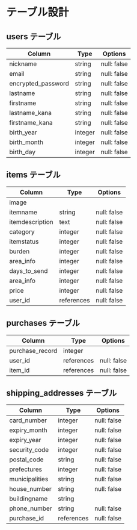 # テーブル設計

## users テーブル

| Column             | Type    | Options     |
| ------------------ | ------- | ----------- |
| nickname           | string  | null: false |
| email              | string  | null: false |
| encrypted_password | string  | null: false |
| lastname           | string  | null: false |
| firstname          | string  | null: false |
| lastname_kana      | string  | null: false |
| firstname_kana     | string  | null: false |
| birth_year         | integer | null: false |
| birth_month        | integer | null: false |
| birth_day          | integer | null: false |

## items テーブル

| Column          | Type       | Options     |
| --------------- | ---------- | ----------- |
| image           |            |             | 
| itemname        | string     | null: false |
| itemdescription | text       | null: false |
| category        | integer    | null: false |
| itemstatus      | integer    | null: false |
| burden          | integer    | null: false |
| area_info       | integer    | null: false |
| days_to_send    | integer    | null: false |
| area_info       | integer    | null: false |
| price           | integer    | null: false |
| user_id         | references | null: false |

## purchases テーブル

| Column          | Type       | Options     |
| --------------- | ---------- | ----------- |
| purchase_record | integer    |             |
| user_id         | references | null: false |
| item_id         | references | null: false |

## shipping_addresses テーブル

| Column         | Type       | Options     |
| -------------- | ---------- | ----------- |
| card_number    | integer    | null: false |
| expiry_month   | integer    | null: false |
| expiry_year    | integer    | null: false |
| security_code  | integer    | null: false |
| postal_code    | string     | null: false |
| prefectures    | integer    | null: false |
| municipalities | string     | null: false |
| house_number   | string     | null: false |
| buildingname   | string     |             |
| phone_number   | string     | null: false |
| purchase_id    | references | null: false |
